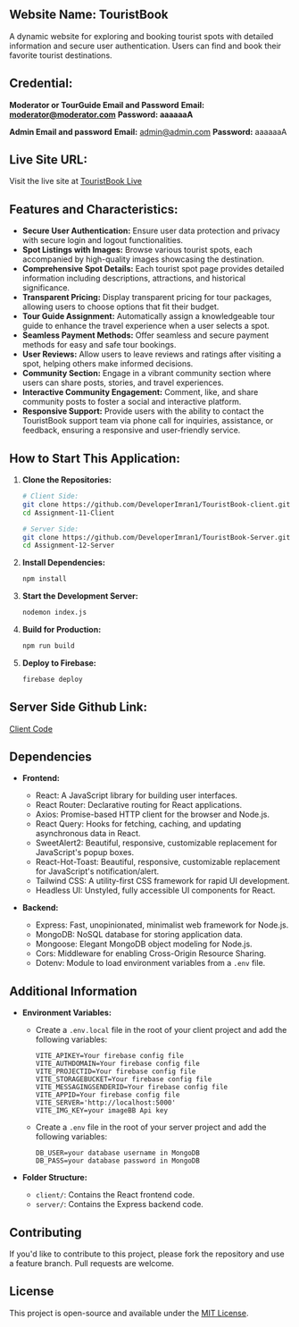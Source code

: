 ## Website Name: TouristBook

A dynamic website for exploring and booking tourist spots with detailed information and secure user authentication. Users can find and book their favorite tourist destinations.

## Credential:

**Moderator or TourGuide Email and Password**
**Email: moderator@moderator.com**
**Password: aaaaaaA**

**Admin Email and password**
**Email:** admin@admin.com
**Password:** aaaaaaA

## Live Site URL:
Visit the live site at [TouristBook Live](https://touristbook.netlify.app/)

## Features and Characteristics:

- **Secure User Authentication:** Ensure user data protection and privacy with secure login and logout functionalities.
- **Spot Listings with Images:** Browse various tourist spots, each accompanied by high-quality images showcasing the destination.
- **Comprehensive Spot Details:** Each tourist spot page provides detailed information including descriptions, attractions, and historical significance.
- **Transparent Pricing:** Display transparent pricing for tour packages, allowing users to choose options that fit their budget.
- **Tour Guide Assignment:** Automatically assign a knowledgeable tour guide to enhance the travel experience when a user selects a spot.
- **Seamless Payment Methods:** Offer seamless and secure payment methods for easy and safe tour bookings.
- **User Reviews:** Allow users to leave reviews and ratings after visiting a spot, helping others make informed decisions.
- **Community Section:** Engage in a vibrant community section where users can share posts, stories, and travel experiences.
- **Interactive Community Engagement:** Comment, like, and share community posts to foster a social and interactive platform.
- **Responsive Support:** Provide users with the ability to contact the TouristBook support team via phone call for inquiries, assistance, or feedback, ensuring a responsive and user-friendly service.

## How to Start This Application:
1. **Clone the Repositories:**
    ```sh
    # Client Side:
    git clone https://github.com/DeveloperImran1/TouristBook-client.git
    cd Assignment-11-Client
    ```
    ```sh
    # Server Side:
    git clone https://github.com/DeveloperImran1/TouristBook-Server.git
    cd Assignment-12-Server
    ```
2. **Install Dependencies:**
    ```sh
    npm install
    ```
3. **Start the Development Server:**
    ```sh
    nodemon index.js
    ```
4. **Build for Production:**
    ```sh
    npm run build
    ```
5. **Deploy to Firebase:**
    ```sh
    firebase deploy
    ```

## Server Side Github Link:
<a href="https://github.com/DeveloperImran1/TouristBook-Server">Client Code</a>

## Dependencies

- **Frontend:**
  - React: A JavaScript library for building user interfaces.
  - React Router: Declarative routing for React applications.
  - Axios: Promise-based HTTP client for the browser and Node.js.
  - React Query: Hooks for fetching, caching, and updating asynchronous data in React.
  - SweetAlert2: Beautiful, responsive, customizable replacement for JavaScript's popup boxes.
  - React-Hot-Toast: Beautiful, responsive, customizable replacement for JavaScript's notification/alert.
  - Tailwind CSS: A utility-first CSS framework for rapid UI development.
  - Headless UI: Unstyled, fully accessible UI components for React.

- **Backend:**
  - Express: Fast, unopinionated, minimalist web framework for Node.js.
  - MongoDB: NoSQL database for storing application data.
  - Mongoose: Elegant MongoDB object modeling for Node.js.
  - Cors: Middleware for enabling Cross-Origin Resource Sharing.
  - Dotenv: Module to load environment variables from a `.env` file.

## Additional Information

- **Environment Variables:**
  - Create a `.env.local` file in the root of your client project and add the following variables:
    ```plaintext
    VITE_APIKEY=Your firebase config file
    VITE_AUTHDOMAIN=Your firebase config file
    VITE_PROJECTID=Your firebase config file
    VITE_STORAGEBUCKET=Your firebase config file
    VITE_MESSAGINGSENDERID=Your firebase config file
    VITE_APPID=Your firebase config file
    VITE_SERVER='http://localhost:5000'
    VITE_IMG_KEY=your imageBB Api key
    ```
  - Create a `.env` file in the root of your server project and add the following variables:
    ```plaintext
    DB_USER=your database username in MongoDB
    DB_PASS=your database password in MongoDB
    ```

- **Folder Structure:**
  - `client/`: Contains the React frontend code.
  - `server/`: Contains the Express backend code.

## Contributing

If you'd like to contribute to this project, please fork the repository and use a feature branch. Pull requests are welcome.

## License

This project is open-source and available under the [MIT License](LICENSE).
